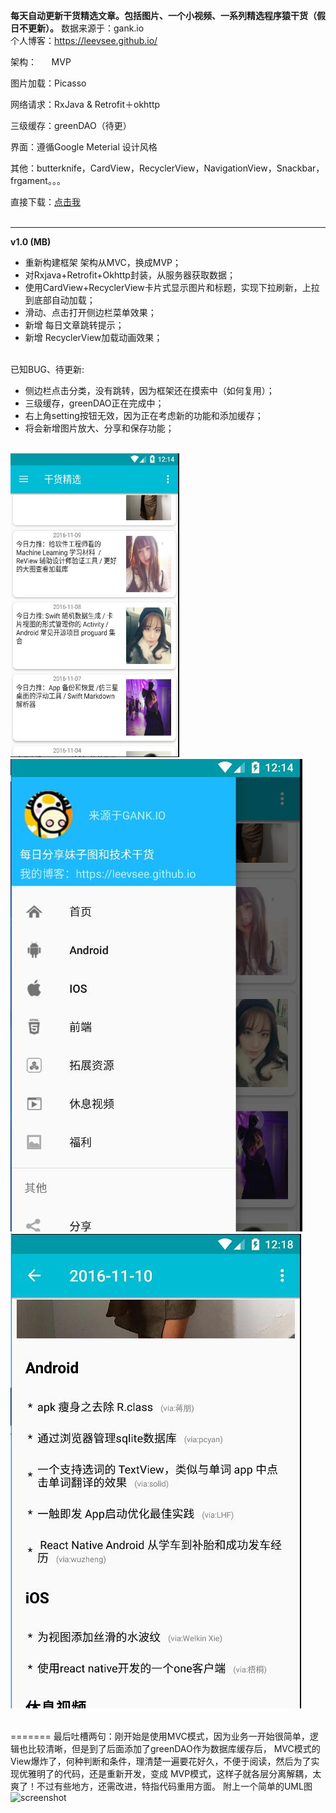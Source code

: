 
**每天自动更新干货精选文章。包括图片、一个小视频、一系列精选程序猿干货（假日不更新）。**
数据来源于：gank.io 
<br/>
个人博客：https://leevsee.github.io/

架构：      MVP

图片加载：Picasso

网络请求：RxJava & Retrofit＋okhttp

三级缓存：greenDAO（待更）

界面：遵循Google Meterial 设计风格

其他：butterknife，CardView，RecyclerView，NavigationView，Snackbar，frgament。。。


直接下载：[点击我](http://pan.baidu.com/s/1i5bQIfr)
<br/><br/>


---
**v1.0 (MB)**  
* 重新构建框架 架构从MVC，换成MVP；
* 对Rxjava+Retrofit+Okhttp封装，从服务器获取数据；
* 使用CardView+RecyclerView卡片式显示图片和标题，实现下拉刷新，上拉到底部自动加载；
* 滑动、点击打开侧边栏菜单效果； 
* 新增 每日文章跳转提示；
* 新增 RecyclerView加载动画效果； <br/><br/>

已知BUG、待更新:   
* 侧边栏点击分类，没有跳转，因为框架还在摸索中（如何复用）；
* 三级缓存，greenDAO正在完成中；
* 右上角setting按钮无效，因为正在考虑新的功能和添加缓存；
* 将会新增图片放大、分享和保存功能； 

<br/>
<img src="/blog/shouye.jpg" alt="screenshot" title="screenshot"  width="270" height="486"/>
<img src="/blog/cebianlan.jpg" alt="screenshot" title="screenshot"  />
<img src="/blog/neirong.jpg" alt="screenshot" title="screenshot"  />
<br/><br/>

=======
最后吐槽两句：刚开始是使用MVC模式，因为业务一开始很简单，逻辑也比较清晰，但是到了后面添加了greenDAO作为数据库缓存后，
MVC模式的View爆炸了，何种判断和条件，理清楚一遍要花好久，不便于阅读，然后为了实现优雅明了的代码，还是重新开发，变成
MVP模式，这样子就各层分离解耦，太爽了！不过有些地方，还需改进，特指代码重用方面。
附上一个简单的UML图
<br/>
<img src="http://7xz8pr.com1.z1.glb.clouddn.com/GankMvp.png" alt="screenshot" title="screenshot"  />



